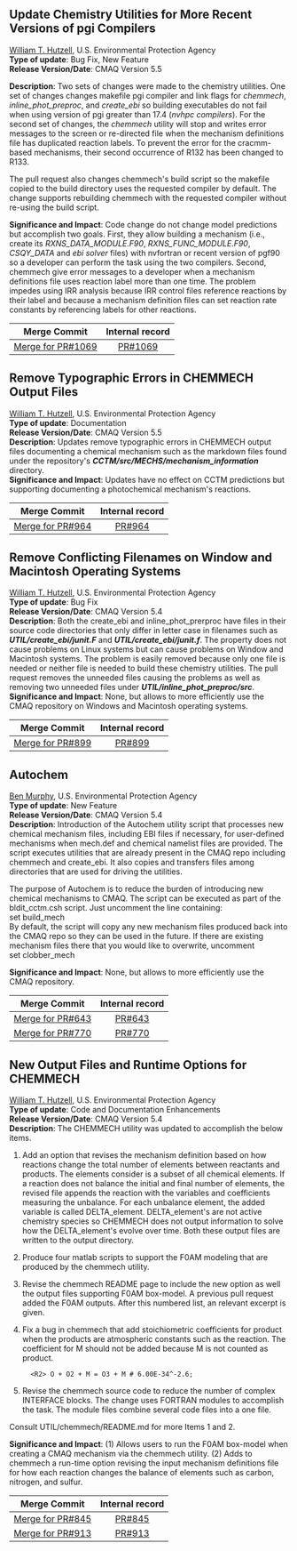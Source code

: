 ## Update Chemistry Utilities for More Recent Versions of pgi Compilers

[William T. Hutzell](mailto:hutzell.bill@epa.gov), U.S. Environmental Protection Agency  
**Type of update**: Bug Fix, New Feature  
**Release Version/Date**: CMAQ Version 5.5  

**Description**:  Two sets of changes were made to the chemistry utilities. One set of changes changes makefile pgi compiler and link flags for _chemmech_, _inline_phot_preproc_, and _create_ebi_ so building executables do not fail when using version of pgi greater than 17.4 (_nvhpc compilers_). For the second set of changes, the _chemmech_ utility will stop and writes error messages to the screen or re-directed file when the mechanism definitions file has duplicated reaction labels. To prevent the error for the cracmm-based mechanisms, their second occurrence of R132 has been changed to R133.  

The pull request also changes chemmech's build script so the makefile copied to the build directory uses the requested compiler by default. The change supports rebuilding chemmech with the requested compiler without re-using the build script.   

**Significance and Impact**:  Code change do not change model predictions but accomplish two goals. First, they allow building a mechanism (i.e., create its _RXNS\_DATA\_MODULE.F90_, _RXNS\_FUNC\_MODULE.F90_, _CSQY\_DATA_ and _ebi solver_ files) with nvfortran or recent version of pgf90 so a developer can perform the task using the two compilers. Second, chemmech give error messages to a developer when a mechanism definitions file uses reaction label more than one time. The problem impedes using IRR analysis because IRR control files reference reactions by their label and because a mechanism definition files can set reaction rate constants by referencing labels for other reactions.  
      
|Merge Commit | Internal record|
|:------:|:-------:|
|[Merge for PR#1069](https://github.com/USEPA/CMAQ/commit/f27f30b92f85337e573d50f1516c24a5344fbc5a) | [PR#1069](https://github.com/USEPA/CMAQ_Dev/pull/1069)  | 


## Remove Typographic Errors in CHEMMECH Output Files

[William T. Hutzell](mailto:hutzell.bill@epa.gov), U.S. Environmental Protection Agency  
**Type of update**: Documentation  
**Release Version/Date**: CMAQ Version 5.5  
**Description**: Updates remove typographic errors in CHEMMECH output files documenting a chemical mechanism such as the markdown files found under the repository's _**CCTM/src/MECHS/mechanism_information**_ directory.  
**Significance and Impact**:  Updates have no effect on CCTM predictions but supporting documenting a photochemical mechanism's reactions.
   
|Merge Commit | Internal record|
|:------:|:-------:|
|[Merge for PR#964](https://github.com/USEPA/CMAQ/commit/1e8fa83fea7b6b4d0b476d755779e072c0ee6d5f) | [PR#964](https://github.com/USEPA/CMAQ_Dev/pull/964)  | 

## Remove Conflicting Filenames on Window and Macintosh Operating Systems

[William T. Hutzell](mailto:hutzell.bill@epa.gov), U.S. Environmental Protection Agency  
**Type of update**: Bug Fix  
**Release Version/Date**: CMAQ Version 5.4  
**Description**: Both the create_ebi and inline_phot_prerproc have files in their source code directories that only differ in letter case in filenames such as _**UTIL/create_ebi/junit.F**_ and _**UTIL/create_ebi/junit.f**_. The property does not cause problems on Linux systems but can cause problems on Window and Macintosh systems. The problem is easily removed because only one file is needed or neither file is needed to build these chemistry utilities. The pull request removes the unneeded files causing the problems as well as removing two unneeded files under _**UTIL/inline_phot_preproc/src**_.   
**Significance and Impact**:  None, but allows to more efficiently use the CMAQ repository on Windows and Macintosh operating systems.  
     
|Merge Commit | Internal record|
|:------:|:-------:|
|[Merge for PR#899](https://github.com/USEPA/CMAQ/commit/fb1683a0497db9343fbc8158c5acdea888442124) | [PR#899](https://github.com/USEPA/CMAQ_Dev/pull/899)  | 

## Autochem
[Ben Murphy](mailto:murphy.ben@epa.gov), U.S. Environmental Protection Agency  
**Type of update**: New Feature  
**Release Version/Date**: CMAQ Version 5.4  
**Description**:
Introduction of the Autochem utility script that processes new chemical mechanism files, including EBI files if necessary, for user-defined mechanisms when mech.def and chemical namelist files are provided. The script executes utilities that are already present in the CMAQ repo including chemmech and create_ebi. It also copies and transfers files among directories that are used for driving the utilities. 

The purpose of Autochem is to reduce the burden of introducing new chemical mechanisms to CMAQ. The script can be executed as part of the bldit_cctm.csh script. Just uncomment the line containing:  
set build_mech  
By default, the script will copy any new mechanism files produced back into the CMAQ repo so they can be used in the future. If there are existing mechanism files there that you would like to overwrite, uncomment  
set clobber_mech  

**Significance and Impact**:  None, but allows to more efficiently use the CMAQ repository.

|Merge Commit | Internal record|
|:------:|:-------:|
|[Merge for PR#643](https://github.com/USEPA/CMAQ/commit/3e2a8fd5ede4751addcb638f3dabcbe564854ed5) | [PR#643](https://github.com/USEPA/CMAQ_Dev/pull/643)  | 
|[Merge for PR#770](https://github.com/USEPA/CMAQ/commit/2ab818e06e3d929d5f59b1d36112bd251aed932f) | [PR#770](https://github.com/USEPA/CMAQ_Dev/pull/770)  | 
  

## New Output Files and Runtime Options for CHEMMECH

[William T. Hutzell](mailto:hutzell.bill@epa.gov), U.S. Environmental Protection Agency  
**Type of update**: Code and Documentation Enhancements  
**Release Version/Date**: CMAQ Version 5.4      
**Description**:  The CHEMMECH utility was updated to accomplish the below items.

1. Add an option that revises the mechanism definition based on how reactions change the total number of elements between reactants and products. The elements consider is a subset of all chemical elements. If a reaction does not balance the initial and final number of elements, the revised file appends the reaction with the variables and coefficients measuring the unbalance. For each unbalance element, the added variable is called DELTA_element. DELTA_element's are not active chemistry species so CHEMMECH does not output information to solve how the DELTA_element's evolve over time. Both these output files are written to the output directory.    

2. Produce four matlab scripts to support the F0AM modeling that are produced by the chemmech utility. 

3. Revise the chemmech README page to include the new option as well the output files supporting F0AM box-model. A previous pull request added the F0AM outputs. After this numbered list, an relevant excerpt is given.

4. Fix a bug in chemmech that add stoichiometric coefficients for product when the products are atmospheric constants such as the reaction. The coefficient for M should not be added because M is not counted as product.

         <R2> O + O2 + M = O3 + M # 6.00E-34^-2.6;

5. Revise the chemmech source code to reduce the number of complex INTERFACE blocks. The change uses FORTRAN modules to accomplish the task. The module files combine several code files into a one file.

Consult UTIL/chemmech/README.md for more Items 1 and 2.

**Significance and Impact**:  (1) Allows users to run the F0AM box-model when creating a CMAQ mechanism via the chemmech utility. (2) Adds to chemmech a run-time option revising the input mechanism definitions file for how each reaction changes the balance of elements such as carbon, nitrogen, and sulfur.            

|Merge Commit | Internal record|
|:------:|:-------:|
|[Merge for PR#845](https://github.com/USEPA/CMAQ/commit/773eff8f8f6c432494b116648a4b95188b77db6a) | [PR#845](https://github.com/USEPA/CMAQ_Dev/pull/845)  | 
|[Merge for PR#913](https://github.com/USEPA/CMAQ/commit/f0673e722b5372ee38254f39130b5d59c50b14b8) | [PR#913](https://github.com/USEPA/CMAQ_Dev/pull/913)  | 
